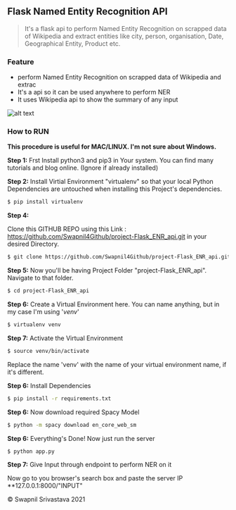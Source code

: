 ## Flask Named Entity Recognition API

> It's a flask api to perform Named Entity Recognition on scrapped data of Wikipedia and extract entities like city, person, organisation, Date, Geographical Entity, Product etc.

### Feature

- perform Named Entity Recognition on scrapped data of Wikipedia and extrac
- It's a api so it can be used anywhere to perform NER
- It uses Wikipedia api to show the summary of any input

![alt text](https://cdn.pixabay.com/photo/2021/04/12/20/47/20-47-42-229_1280.jpg)

### How to RUN

**This procedure is useful for MAC/LINUX. I'm not sure about Windows.**

**Step 1:**
Frst Install python3 and pip3 in Your system. You can find many tutorials and blog online. (Ignore if already installed)

**Step 2:**
Install Virtial Environment "virtualenv" so that your local Python Dependencies are untouched when installing this Project's dependencies.

```bash
$ pip install virtualenv
```

**Step 4:**

Clone this GITHUB REPO using this Link : https://github.com/Swapnil4Github/project-Flask_ENR_api.git in your desired Directory.

```bash
$ git clone https://github.com/Swapnil4Github/project-Flask_ENR_api.git
```

**Step 5:**
Now you'll be having Project Folder "project-Flask_ENR_api". Navigate to that folder.

```bash
$ cd project-Flask_ENR_api
```

**Step 6:**
Create a Virtual Environment here. You can name anything, but in my case I'm using '_venv_'

```bash
$ virtualenv venv
```

**Step 7:**
Activate the Virtual Environment

```bash
$ source venv/bin/activate
```

Replace the name 'venv' with the name of your virtual environment name, if it's different.

**Step 6:**
Install Dependencies

```bash
$ pip install -r requirements.txt
```

**Step 6:**
Now download required Spacy Model

```bash
$ python -m spacy download en_core_web_sm
```

**Step 6:**
Everything's Done!
Now just run the server

```bash
$ python app.py
```
**Step 7:**
Give Input through endpoint to perform NER on it

Now go to you browser's search box and paste the server IP **127.0.0.1:8000/"INPUT"



&copy; Swapnil Srivastava 2021
